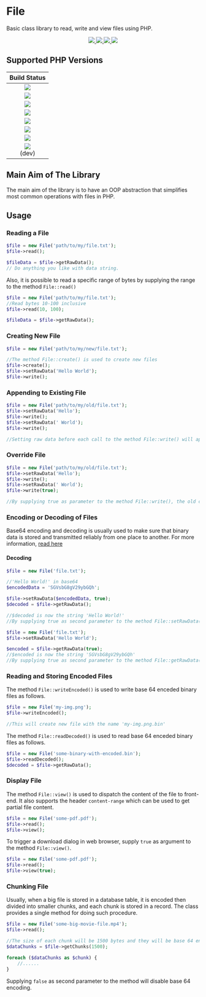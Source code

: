 # File
Basic class library to read, write and view files using PHP.


<p align="center">
  <a target="_blank" href="https://github.com/WebFiori/file/actions/workflows/php81.yml">
    <img src="https://github.com/WebFiori/file/workflows/Build%20PHP%208.1/badge.svg?branch=main">
  </a>
  <a href="https://codecov.io/gh/WebFiori/file">
    <img src="https://codecov.io/gh/WebFiori/file/branch/main/graph/badge.svg" />
  </a>
  <a href="https://sonarcloud.io/dashboard?id=WebFiori_file">
      <img src="https://sonarcloud.io/api/project_badges/measure?project=WebFiori_file&metric=alert_status" />
  </a>
  <a href="https://packagist.org/packages/webfiori/file">
    <img src="https://img.shields.io/packagist/dt/webfiori/file?color=light-green">
  </a>
</p>

## Supported PHP Versions
| Build Status |
|:-----------:|
|<a target="_blank" href="https://github.com/WebFiori/file/actions/workflows/php70.yml"><img src="https://github.com/WebFiori/file/workflows/Build%20PHP%207.0/badge.svg?branch=main"></a>|
|<a target="_blank" href="https://github.com/WebFiori/file/actions/workflows/php71.yml"><img src="https://github.com/WebFiori/file/workflows/Build%20PHP%207.1/badge.svg?branch=main"></a>|
|<a target="_blank" href="https://github.com/WebFiori/file/actions/workflows/php72.yml"><img src="https://github.com/WebFiori/file/workflows/Build%20PHP%207.2/badge.svg?branch=main"></a>|
|<a target="_blank" href="https://github.com/WebFiori/file/actions/workflows/php73.yml"><img src="https://github.com/WebFiori/file/workflows/Build%20PHP%207.3/badge.svg?branch=main"></a>|
|<a target="_blank" href="https://github.com/WebFiori/file/actions/workflows/php74.yml"><img src="https://github.com/WebFiori/file/workflows/Build%20PHP%207.4/badge.svg?branch=main"></a>|
|<a target="_blank" href="https://github.com/WebFiori/file/actions/workflows/php80.yml"><img src="https://github.com/WebFiori/file/workflows/Build%20PHP%208.0/badge.svg?branch=main"></a>|
|<a target="_blank" href="https://github.com/WebFiori/file/actions/workflows/php81.yml"><img src="https://github.com/WebFiori/file/workflows/Build%20PHP%208.1/badge.svg?branch=main"></a>|
|<a target="_blank" href="https://github.com/WebFiori/file/actions/workflows/php82.yml"><img src="https://github.com/WebFiori/file/workflows/Build%20PHP%208.2/badge.svg?branch=main"></a><br>(dev)|

## Main Aim of The Library
The main aim of the library is to have an OOP abstraction that simplifies most common operations with files in PHP.

## Usage

### Reading a File

``` php
$file = new File('path/to/my/file.txt');
$file->read();

$fileData = $file->getRawData();
// Do anything you like with data string.
```

Also, it is possible to read a specific range of bytes by supplying the range to the method `File::read()`

``` php
$file = new File('path/to/my/file.txt');
//Read bytes 10-100 inclusive
$file->read(10, 100);

$fileData = $file->getRawData();
```

### Creating New File

``` php 
$file = new File('path/to/my/new/file.txt');

//The method File::create() is used to create new files
$file->create();
$file->setRawData('Hello World');
$file->write();
```

### Appending to Existing File

``` php 
$file = new File('path/to/my/old/file.txt');
$file->setRawData('Hello');
$file->write();
$file->setRawData(' World');
$file->write();

//Setting raw data before each call to the method File::write() will append to file.
```

### Override File 

``` php 
$file = new File('path/to/my/old/file.txt');
$file->setRawData('Hello');
$file->write();
$file->setRawData(' World');
$file->write(true);

//By supplying true as parameter to the method File::write(), the old content of the file will be overridden. 
```
### Encoding or Decoding of Files

Base64 encoding and decoding is usually used to make sure that binary data is stored and transmitted reliably from one place to another. For more information, [read here](https://en.wikipedia.org/wiki/Base64)

#### Decoding
``` php
$file = new File('file.txt');

//'Hello World!' in base64
$encodedData = 'SGVsbG8gV29ybGQh';

$file->setRawData($encodedData, true);
$decoded = $file->getRawData();

//$decoded is now the string 'Hello World!'
//By supplying true as second parameter to the method File::setRawData(), the method will decode given data
```

``` php
$file = new File('file.txt');
$file->setRawData('Hello World');

$encoded = $file->getRawData(true);
//$encoded is now the string 'SGVsbG8gV29ybGQh'
//By supplying true as second parameter to the method File::getRawData(), the method will encode given data
```

### Reading and Storing Encoded Files
The method `File::writeEncoded()` is used to write base 64 enceded binary files as follows.

``` php
$file = new File('my-img.png');
$file->writeEncoded();

//This will create new file with the name 'my-img.png.bin'
```

The method `File::readDecoded()` is used to read base 64 enceded binary files as follows.

``` php
$file = new File('some-binary-with-encoded.bin');
$file->readDecoded();
$decoded = $file->getRawData();

```

### Display File

The method `File::view()` is used to dispatch the content of the file to front-end. It also supports the header `content-range` which can be used to get partial file content.

``` php 
$file = new File('some-pdf.pdf');
$file->read();
$file->view();
```

To trigger a download dialog in web browser, supply `true` as argument to the method `File::view()`.
``` php 
$file = new File('some-pdf.pdf');
$file->read();
$file->view(true);
```

### Chunking File

Usually, when a big file is stored in a database table, it is encoded then divided into smaller chunks, and each chunk is stored in a record. The class provides a single method for doing such procedure.

``` php
$file = new File('some-big-movie-file.mp4');
$file->read();

//The size of each chunk will be 1500 bytes and they will be base 64 encoded by default.
$dataChunks = $file->getChunks(1500);

foreach ($dataChunks as $chunk) {
    //......
}
```

Supplying `false` as second parameter to the method will disable base 64 encoding.
